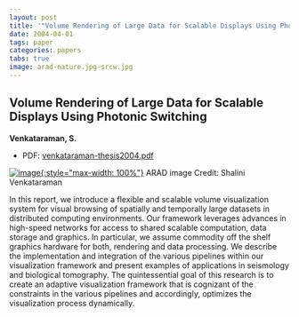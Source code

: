 ```yaml
---
layout: post
title: '"Volume Rendering of Large Data for Scalable Displays Using Photonic Switching"'
date: 2004-04-01
tags: paper
categories: papers
tabs: true
image: arad-nature.jpg-srcw.jpg
---
```


## Volume Rendering of Large Data for Scalable Displays Using Photonic Switching
**Venkataraman, S.**
- PDF: [venkataraman-thesis2004.pdf](/documents/venkataraman-thesis2004.pdf)


[![image](https://www.evl.uic.edu/output/originals/arad-nature.jpg-srcw.jpg){:style="max-width: 100%"}](https://www.evl.uic.edu/output/originals/arad-nature.jpg-srcw.jpg)
ARAD image
Credit: Shalini Venkataraman

In this report, we introduce a flexible and scalable volume visualization system for visual browsing of spatially and temporally large datasets in distributed computing environments. Our framework leverages advances in high-speed networks for access to shared scalable computation, data storage and graphics. In particular, we assume commodity off the shelf graphics hardware for both, rendering and data processing. We describe the implementation and integration of the various pipelines within our visualization framework and present examples of applications in seismology and biological tomography. The quintessential goal of this research is to create an adaptive visualization framework that is cognizant of the constraints in the various pipelines and accordingly, optimizes the visualization process dynamically.